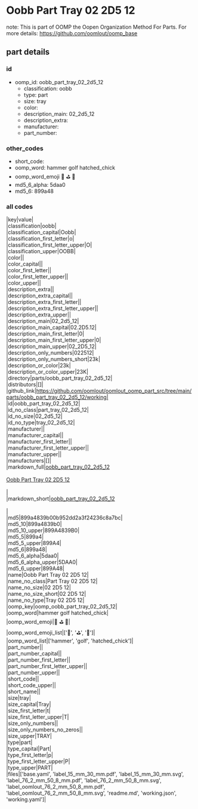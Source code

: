 # Oobb Part Tray 02 2D5 12  

note: This is part of OOMP the Oopen Organization Method For Parts. For more details: https://github.com/oomlout/oomp_base

##  part details





### id
* oomp_id: oobb_part_tray_02_2d5_12
  * classification: oobb
  * type: part
  * size: tray
  * color: 
  * description_main: 02_2d5_12
  * description_extra: 
  * manufacturer: 
  * part_number: 

### other_codes
* short_code: 
* oomp_word: hammer golf hatched_chick
* oomp_word_emoji :hammer: :golf: :hatched_chick:
* md5_6_alpha: 5daa0
* md5_6: 899a48

### all codes 
|key|value|  
|classification|oobb|  
|classification_capital|Oobb|  
|classification_first_letter|o|  
|classification_first_letter_upper|O|  
|classification_upper|OOBB|  
|color||  
|color_capital||  
|color_first_letter||  
|color_first_letter_upper||  
|color_upper||  
|description_extra||  
|description_extra_capital||  
|description_extra_first_letter||  
|description_extra_first_letter_upper||  
|description_extra_upper||  
|description_main|02_2d5_12|  
|description_main_capital|02.2D5.12|  
|description_main_first_letter|0|  
|description_main_first_letter_upper|0|  
|description_main_upper|02_2D5_12|  
|description_only_numbers|022512|  
|description_only_numbers_short|23k|  
|description_or_color|23k|  
|description_or_color_upper|23K|  
|directory|parts/oobb_part_tray_02_2d5_12|  
|distributors|[]|  
|github_link|https://github.com/oomlout/oomlout_oomp_part_src/tree/main/parts/oobb_part_tray_02_2d5_12/working|  
|id|oobb_part_tray_02_2d5_12|  
|id_no_class|part_tray_02_2d5_12|  
|id_no_size|02_2d5_12|  
|id_no_type|tray_02_2d5_12|  
|manufacturer||  
|manufacturer_capital||  
|manufacturer_first_letter||  
|manufacturer_first_letter_upper||  
|manufacturer_upper||  
|manufacturers|[]|  
|markdown_full|[oobb_part_tray_02_2d5_12](https://github.com/oomlout/oomlout_oomp_part_src/tree/main/parts/oobb_part_tray_02_2d5_12/working)<br>[](https://github.com/oomlout/oomlout_oomp_part_src/tree/main/parts/oobb_part_tray_02_2d5_12/working)<br>[Oobb Part Tray 02 2D5 12](https://github.com/oomlout/oomlout_oomp_part_src/tree/main/parts/oobb_part_tray_02_2d5_12/working)<br><br>|  
|markdown_short|[oobb_part_tray_02_2d5_12](https://github.com/oomlout/oomlout_oomp_part_src/tree/main/parts/oobb_part_tray_02_2d5_12/working)<br><br>|  
|md5|899a4839b00b952dd2a3f24236c8a7bc|  
|md5_10|899a4839b0|  
|md5_10_upper|899A4839B0|  
|md5_5|899a4|  
|md5_5_upper|899A4|  
|md5_6|899a48|  
|md5_6_alpha|5daa0|  
|md5_6_alpha_upper|5DAA0|  
|md5_6_upper|899A48|  
|name|Oobb Part Tray 02 2D5 12|  
|name_no_class|Part Tray 02 2D5 12|  
|name_no_size|02 2D5 12|  
|name_no_size_short|02 2D5 12|  
|name_no_type|Tray 02 2D5 12|  
|oomp_key|oomp_oobb_part_tray_02_2d5_12|  
|oomp_word|hammer golf hatched_chick|  
|oomp_word_emoji|:hammer: :golf: :hatched_chick:|  
|oomp_word_emoji_list|[':hammer:', ':golf:', ':hatched_chick:']|  
|oomp_word_list|['hammer', 'golf', 'hatched_chick']|  
|part_number||  
|part_number_capital||  
|part_number_first_letter||  
|part_number_first_letter_upper||  
|part_number_upper||  
|short_code||  
|short_code_upper||  
|short_name||  
|size|tray|  
|size_capital|Tray|  
|size_first_letter|t|  
|size_first_letter_upper|T|  
|size_only_numbers||  
|size_only_numbers_no_zeros||  
|size_upper|TRAY|  
|type|part|  
|type_capital|Part|  
|type_first_letter|p|  
|type_first_letter_upper|P|  
|type_upper|PART|  
|files|['base.yaml', 'label_15_mm_30_mm.pdf', 'label_15_mm_30_mm.svg', 'label_76_2_mm_50_8_mm.pdf', 'label_76_2_mm_50_8_mm.svg', 'label_oomlout_76_2_mm_50_8_mm.pdf', 'label_oomlout_76_2_mm_50_8_mm.svg', 'readme.md', 'working.json', 'working.yaml']|  
